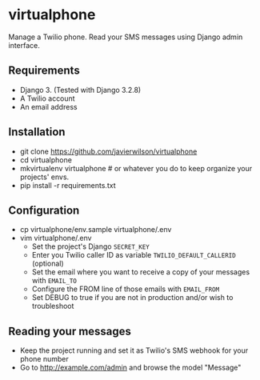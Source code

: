 # virtualphone
Manage a Twilio phone.
Read your SMS messages using Django admin interface.

## Requirements
* Django 3. (Tested with Django 3.2.8)
* A Twilio account
* An email address

## Installation
* git clone https://github.com/javierwilson/virtualphone
* cd virtualphone
* mkvirtualenv virtualphone # or whatever you do to keep organize your projects' envs.
* pip install -r requirements.txt

## Configuration
* cp virtualphone/env.sample virtualphone/.env
* vim virtualphone/.env
  * Set the project's Django `SECRET_KEY`
  * Enter you Twilio caller ID as variable `TWILIO_DEFAULT_CALLERID` (optional)
  * Set the email where you want to receive a copy of your messages with `EMAIL_TO`
  * Configure the FROM line of those emails with `EMAIL_FROM`
  * Set DEBUG to true if you are not in production and/or wish to troubleshoot

## Reading your messages
* Keep the project running and set it as Twilio's SMS webhook for your phone number
* Go to http://example.com/admin and browse the model "Message"
